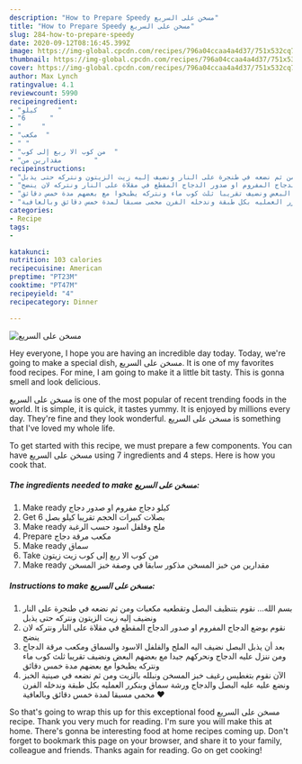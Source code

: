 ```yaml
---
description: "How to Prepare Speedy مسخن على السريع"
title: "How to Prepare Speedy مسخن على السريع"
slug: 284-how-to-prepare-speedy
date: 2020-09-12T08:16:45.399Z
image: https://img-global.cpcdn.com/recipes/796a04ccaa4a4d37/751x532cq70/الصورة-الرئيسية-لوصفةمسخن-على-السريع.jpg
thumbnail: https://img-global.cpcdn.com/recipes/796a04ccaa4a4d37/751x532cq70/الصورة-الرئيسية-لوصفةمسخن-على-السريع.jpg
cover: https://img-global.cpcdn.com/recipes/796a04ccaa4a4d37/751x532cq70/الصورة-الرئيسية-لوصفةمسخن-على-السريع.jpg
author: Max Lynch
ratingvalue: 4.1
reviewcount: 5990
recipeingredient:
- "كيلو     "
- "6      "
- "     "
- "مكعب  "
- " "
- "من كوب الا ربع إلى كوب  "
- "مقدارين من        "
recipeinstructions:
- "بسم الله... نقوم بتنظيف البصل وتقطعيه مكعبات ومن ثم نضعه في طنجرة على النار ونضيف إليه زيت الزيتون ونتركه حتى يذبل"
- "نقوم بوضع الدجاج المفروم او صدور الدجاج المقطع في مقلاة على النار ونتركه لان ينضج"
- "بعد أن يذبل البصل نضيف اليه الملح والفلفل الاسود والسماق ومكعب مرقة الدجاج ومن ننزل عليه الدجاج ونحركهم جيدا مع بعضهم البعض ونضيف تقريبا ثلث كوب ماء ونتركه يطبخوا مع بعضهم مدة خمس دقائق"
- "الآن نقوم بتغطيس رغيف خبز المسخن ونبلله بالزيت ومن ثم نضعه في صينية الخبز ونضع عليه عليه البصل والدجاج ورشة سماق وبنكرر العمليه بكل طبقة وندخله الفرن محمى مسبقا لمدة خمس دقائق وبالعافية ❤️"
categories:
- Recipe
tags:
- 

katakunci:  
nutrition: 103 calories
recipecuisine: American
preptime: "PT23M"
cooktime: "PT47M"
recipeyield: "4"
recipecategory: Dinner

---
```



![مسخن على السريع](https://img-global.cpcdn.com/recipes/796a04ccaa4a4d37/751x532cq70/الصورة-الرئيسية-لوصفةمسخن-على-السريع.jpg)

Hey everyone, I hope you are having an incredible day today. Today, we're going to make a special dish, مسخن على السريع. It is one of my favorites food recipes. For mine, I am going to make it a little bit tasty. This is gonna smell and look delicious.

مسخن على السريع is one of the most popular of recent trending foods in the world. It is simple, it is quick, it tastes yummy. It is enjoyed by millions every day. They're fine and they look wonderful. مسخن على السريع is something that I've loved my whole life.




To get started with this recipe, we must prepare a few components. You can have مسخن على السريع using 7 ingredients and 4 steps. Here is how you cook that.

<!--inarticleads1-->

##### The ingredients needed to make مسخن على السريع:

1. Make ready كيلو دجاج مفروم او صدور دجاج
1. Get 6 بصلات كبيرات الحجم تقريبا كيلو بصل
1. Make ready  ملح وفلفل اسود حسب الرغبة
1. Prepare مكعب مرقة دجاج
1. Make ready  سماق
1. Take من كوب الا ربع إلى كوب زيت زيتون
1. Make ready مقدارين من خبز المسخن مذكور سابقا في وصفة خبز المسخن




<!--inarticleads2-->

##### Instructions to make مسخن على السريع:

1. بسم الله... نقوم بتنظيف البصل وتقطعيه مكعبات ومن ثم نضعه في طنجرة على النار ونضيف إليه زيت الزيتون ونتركه حتى يذبل
1. نقوم بوضع الدجاج المفروم او صدور الدجاج المقطع في مقلاة على النار ونتركه لان ينضج
1. بعد أن يذبل البصل نضيف اليه الملح والفلفل الاسود والسماق ومكعب مرقة الدجاج ومن ننزل عليه الدجاج ونحركهم جيدا مع بعضهم البعض ونضيف تقريبا ثلث كوب ماء ونتركه يطبخوا مع بعضهم مدة خمس دقائق
1. الآن نقوم بتغطيس رغيف خبز المسخن ونبلله بالزيت ومن ثم نضعه في صينية الخبز ونضع عليه عليه البصل والدجاج ورشة سماق وبنكرر العمليه بكل طبقة وندخله الفرن محمى مسبقا لمدة خمس دقائق وبالعافية ❤️




So that's going to wrap this up for this exceptional food مسخن على السريع recipe. Thank you very much for reading. I'm sure you will make this at home. There's gonna be interesting food at home recipes coming up. Don't forget to bookmark this page on your browser, and share it to your family, colleague and friends. Thanks again for reading. Go on get cooking!

